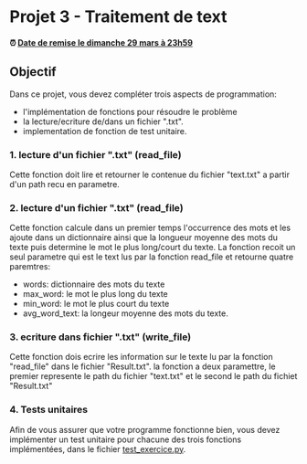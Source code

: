 # Projet 3 - Traitement de text

<!--- Changer la date de remise en modifiant le URL--->
#### :alarm_clock: [Date de remise le dimanche 29 mars à 23h59](https://www.timeanddate.com/countdown/generic?iso=20210329T2359&p0=165&font=cursive)

## Objectif
Dans ce projet, vous devez compléter trois aspects de programmation: 
- l'implémentation de fonctions pour résoudre le problème
- la lecture/ecriture de/dans un fichier ".txt".
- implementation de fonction de test unitaire.

### 1. lecture d'un fichier ".txt" (read_file)
Cette fonction doit lire et retourner le contenue du fichier "text.txt" a partir d'un path recu en parametre.

### 2. lecture d'un fichier ".txt" (read_file)
Cette fonction calcule dans un premier temps l'occurrence des mots et les ajoute dans un dictionnaire ainsi que la longueur moyenne des mots du texte puis determine
le mot le plus long/court du texte. La fonction recoit un seul parametre qui est le text lus par la fonction read_file et retourne quatre paremtres: 
- words: dictionnaire des mots du texte
- max_word: le mot le plus long du texte
- min_word: le mot le plus court du texte
- avg_word_text: la longeur moyenne des mots du texte.

### 3. ecriture dans fichier ".txt" (write_file)
Cette fonction dois ecrire les information sur le texte lu par la fonction "read_file" dans le fichier "Result.txt". la fonction a deux paramettre, le premier represente le path du fichier "text.txt" et le second le path du fichiet "Result.txt"

### 4. Tests unitaires 
Afin de vous assurer que votre programme fonctionne bien, vous devez implémenter un test unitaire pour chacune des trois fonctions implémentées, dans le fichier [test_exercice.py](test_exercice.py).

